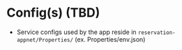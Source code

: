 # Config(s) (TBD)

- Service configs used by the app reside in `reservation-appnet/Properties/` (ex. Properties/env.json)

